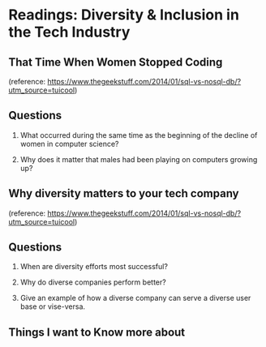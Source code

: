 # Readings: Diversity & Inclusion in the Tech Industry

## That Time When Women Stopped Coding


(reference: https://www.thegeekstuff.com/2014/01/sql-vs-nosql-db/?utm_source=tuicool)
## Questions 

1. What occurred during the same time as the beginning of the decline of women in computer science?

2. Why does it matter that males had been playing on computers growing up?


## Why diversity matters to your tech company


(reference: https://www.thegeekstuff.com/2014/01/sql-vs-nosql-db/?utm_source=tuicool)
## Questions

1. When are diversity efforts most successful?

2. Why do diverse companies perform better?

3. Give an example of how a diverse company can serve a diverse user base or vise-versa.

## Things I want to Know more about 